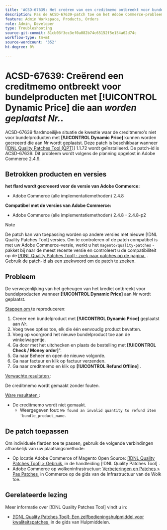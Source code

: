 ```yaml
---
title: 'ACSD-67639: Het creëren van een creditmemo ontbreekt voor bundelproducten met **[!UICONTROL Dynamic Price] ** plaatste aan *No*.'
description: Pas de ACSD-67639-patch toe om het Adobe Commerce-probleem op te lossen waarbij het maken van creditnota's mislukt voor bundelproducten met **[!UICONTROL Dynamic Price]** ingesteld op *Nee*. Nadat u de patch hebt toegepast, worden creditmemo's zonder fouten gemaakt.
feature: Admin Workspace, Products, Orders
role: Admin, Developer
type: Troubleshooting
source-git-commit: 81cb03f3ec3ef0a082b74c65152f5e154a62d74c
workflow-type: tm+mt
source-wordcount: '352'
ht-degree: 0%

---
```



# ACSD-67639: Creërend een creditmemo ontbreekt voor bundelproducten met **[!UICONTROL Dynamic Price]** die aan *worden geplaatst Nr.*.

ACSD-67639 flardmoeilijke situatie de kwestie waar de creditmemo&#39;s niet voor bundelproducten met **[!UICONTROL Dynamic Price]** kunnen worden gecreeerd die aan *Nr* wordt geplaatst. Deze patch is beschikbaar wanneer [[!DNL Quality Patches Tool (QPT)]](/help/tools/quality-patches-tool/quality-patches-tool-to-self-serve-quality-patches.md) 1.1.72 wordt geïnstalleerd. De patch-id is ACSD-67639. Dit probleem wordt volgens de planning opgelost in Adobe Commerce 2.4.9.

## Betrokken producten en versies

**het flard wordt gecreeerd voor de versie van Adobe Commerce:**

* Adobe Commerce (alle implementatiemethoden) 2.4.8

**Compatibel met de versies van Adobe Commerce:**

* Adobe Commerce (alle implementatiemethoden) 2.4.8 - 2.4.8-p2

>[!NOTE]
>
>De patch kan van toepassing worden op andere versies met nieuwe [!DNL Quality Patches Tool] versies. Om te controleren of de patch compatibel is met uw Adobe Commerce-versie, werkt u het `magento/quality-patches` -pakket bij naar de meest recente versie en controleert u de compatibiliteit op de [[!DNL Quality Patches Tool] : zoek naar patches op de pagina &#x200B;](https://experienceleague.adobe.com/tools/commerce-quality-patches/index.html?lang=nl-NL) . Gebruik de patch-id als een zoekwoord om de patch te zoeken.

## Probleem

De verwezenlijking van het geheugen van het krediet ontbreekt voor bundelproducten wanneer **[!UICONTROL Dynamic Price]** aan *Nr* wordt geplaatst.

<u> Stappen om </u> te reproduceren:

1. Creeer een bundelproduct met **[!UICONTROL Dynamic Price]** geplaatst aan *Nr*.
1. Voeg twee opties toe, elk die één eenvoudig product bevatten.
1. Voeg op voorgrond het nieuwe bundelproduct toe aan de winkelwagentje.
1. Ga door met het uitchecken en plaats de bestelling met **[!UICONTROL Check / Money order]**&quot;.
1. Ga naar Beheer en open de nieuwe volgorde.
1. Ga naar factuur en klik op factuur verzenden.
1. Ga naar creditmemo en klik op **[!UICONTROL Refund Offline]** .

<u> Verwachte resultaten </u>:

De creditmemo wordt gemaakt zonder fouten.

<u> Ware resultaten </u>:

* De creditmemo wordt niet gemaakt.
   * Weergegeven fout: `We found an invalid quantity to refund item 'bundle_product_name`.

## De patch toepassen

Om individuele flarden toe te passen, gebruik de volgende verbindingen afhankelijk van uw plaatsingsmethode:

* Op locatie Adobe Commerce of Magento Open Source: [[!DNL Quality Patches Tool] > Gebruik &#x200B;](/help/tools/quality-patches-tool/usage.md) in de handleiding [!DNL Quality Patches Tool] .
* Adobe Commerce op wolkeninfrastructuur: [&#x200B; Verbeteringen en Patches > Pas Patches &#x200B;](https://experienceleague.adobe.com/docs/commerce-cloud-service/user-guide/develop/upgrade/apply-patches.html?lang=nl-NL) in Commerce op de gids van de Infrastructuur van de Wolk toe.

## Gerelateerde lezing

Meer informatie over [!DNL Quality Patches Tool] vindt u in:

* [[!DNL Quality Patches Tool]: Een zelfbedieningshulpmiddel voor kwaliteitspatches &#x200B;](/help/tools/quality-patches-tool/quality-patches-tool-to-self-serve-quality-patches.md) in de gids van Hulpmiddelen.
